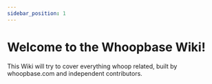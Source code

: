 ```yaml
---
sidebar_position: 1
---
```

# Welcome to the Whoopbase Wiki!
This Wiki will try to cover everything whoop related, built by whoopbase.com and independent contributors.
